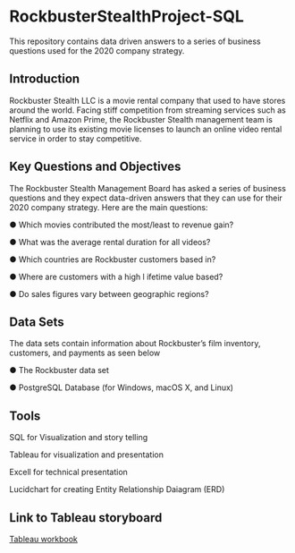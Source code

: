 # RockbusterStealthProject-SQL
This repository contains data driven answers to a series of business questions  used for the 2020 company strategy.

## Introduction
Rockbuster Stealth LLC is a movie rental company that used to have stores around the
world. Facing stiff competition from streaming services such as Netflix and Amazon Prime,
the Rockbuster Stealth management team is planning to use its existing movie licenses to
launch an online video rental service in order to stay competitive.

## Key Questions and Objectives
The Rockbuster Stealth Management Board has asked a series of business questions and
they expect data-driven answers that they can use for their 2020 company strategy. 
Here are the main questions:

● Which movies contributed the most/least to revenue gain?

● What was the average rental duration for all videos?

● Which countries are Rockbuster customers based in?

● Where are customers with a high l ifetime value based?

● Do sales figures vary between geographic regions?

## Data Sets
The data sets contain information about Rockbuster’s film inventory, customers, and payments as seen below

● The Rockbuster data set

● PostgreSQL Database (for Windows, macOS X, and Linux)

## Tools
SQL for Visualization and story telling

Tableau for visualization and presentation

Excell for technical presentation

Lucidchart for creating Entity Relationship Daiagram (ERD)

## Link to Tableau storyboard
[Tableau workbook](https://public.tableau.com/app/profile/cecelia.osire.kulume/viz/Tablue_17208717083760/Story1?publish=yes)

 
